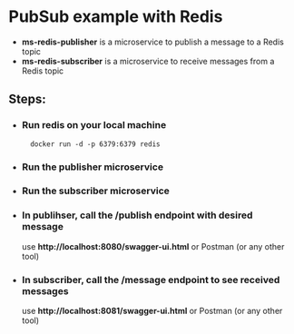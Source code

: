 # PubSub example with Redis

* **ms-redis-publisher** is a microservice to publish a message to a Redis topic
* **ms-redis-subscriber** is a microservice to receive messages from a Redis topic

## Steps: 

* ### Run redis on your local machine
        docker run -d -p 6379:6379 redis

* ### Run the publisher microservice

* ### Run the subscriber microservice

* ### In publihser, call the /publish endpoint with desired message
    use **http://localhost:8080/swagger-ui.html** or Postman (or any other tool)

* ### In subscriber, call the /message endpoint to see received messages
    use **http://localhost:8081/swagger-ui.html** or Postman (or any other tool)

